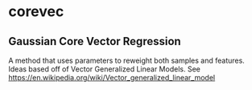 # corevec


## Gaussian Core Vector Regression

A method that uses parameters to reweight both samples and features.
Ideas based off of Vector Generalized Linear Models. See https://en.wikipedia.org/wiki/Vector_generalized_linear_model
